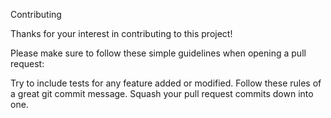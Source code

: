 Contributing

Thanks for your interest in contributing to this project!

Please make sure to follow these simple guidelines when opening a pull request:

Try to include tests for any feature added or modified.
Follow these rules of a great git commit message.
Squash your pull request commits down into one.